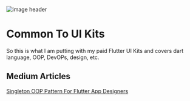 ![image header](./media/repo-image-header.png)

# Common To UI Kits

So this is what I am putting with my paid Flutter UI Kits and covers dart language, OOP, DevOPs, design, etc.

## Medium Articles

[Singleton OOP Pattern For Flutter App Designers]()

